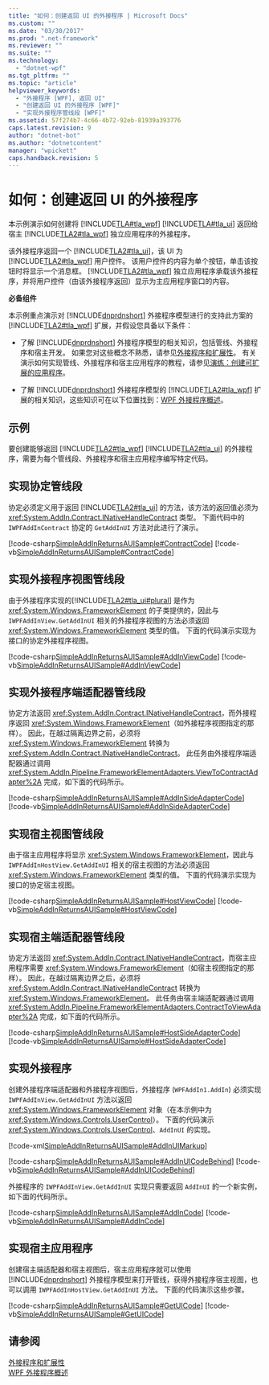 ```yaml
---
title: "如何：创建返回 UI 的外接程序 | Microsoft Docs"
ms.custom: ""
ms.date: "03/30/2017"
ms.prod: ".net-framework"
ms.reviewer: ""
ms.suite: ""
ms.technology: 
  - "dotnet-wpf"
ms.tgt_pltfrm: ""
ms.topic: "article"
helpviewer_keywords: 
  - "外接程序 [WPF], 返回 UI"
  - "创建返回 UI 的外接程序 [WPF]"
  - "实现外接程序管线段 [WPF]"
ms.assetid: 57f274b7-4c66-4b72-92eb-81939a393776
caps.latest.revision: 9
author: "dotnet-bot"
ms.author: "dotnetcontent"
manager: "wpickett"
caps.handback.revision: 5
---
```

# 如何：创建返回 UI 的外接程序
本示例演示如何创建将 [!INCLUDE[TLA#tla_wpf](../../../../includes/tlasharptla-wpf-md.md)] [!INCLUDE[TLA#tla_ui](../../../../includes/tlasharptla-ui-md.md)] 返回给宿主 [!INCLUDE[TLA2#tla_wpf](../../../../includes/tla2sharptla-wpf-md.md)] 独立应用程序的外接程序。  
  
 该外接程序返回一个 [!INCLUDE[TLA2#tla_ui](../../../../includes/tla2sharptla-ui-md.md)]，该 UI 为 [!INCLUDE[TLA2#tla_wpf](../../../../includes/tla2sharptla-wpf-md.md)] 用户控件。  该用户控件的内容为单个按钮，单击该按钮时将显示一个消息框。  [!INCLUDE[TLA2#tla_wpf](../../../../includes/tla2sharptla-wpf-md.md)] 独立应用程序承载该外接程序，并将用户控件（由该外接程序返回）显示为主应用程序窗口的内容。  
  
 **必备组件**  
  
 本示例重点演示对 [!INCLUDE[dnprdnshort](../../../../includes/dnprdnshort-md.md)] 外接程序模型进行的支持此方案的 [!INCLUDE[TLA2#tla_wpf](../../../../includes/tla2sharptla-wpf-md.md)] 扩展，并假设您具备以下条件：  
  
-   了解 [!INCLUDE[dnprdnshort](../../../../includes/dnprdnshort-md.md)] 外接程序模型的相关知识，包括管线、外接程序和宿主开发。  如果您对这些概念不熟悉，请参见[外接程序和扩展性](../../../../ml/index.xml)。  有关演示如何实现管线、外接程序和宿主应用程序的教程，请参见[演练：创建可扩展的应用程序](../Topic/Walkthrough:%20Creating%20an%20Extensible%20Application.md)。  
  
-   了解 [!INCLUDE[dnprdnshort](../../../../includes/dnprdnshort-md.md)] 外接程序模型的 [!INCLUDE[TLA2#tla_wpf](../../../../includes/tla2sharptla-wpf-md.md)] 扩展的相关知识，这些知识可在以下位置找到：[WPF 外接程序概述](../../../../docs/framework/wpf/app-development/wpf-add-ins-overview.md)。  
  
## 示例  
 要创建能够返回 [!INCLUDE[TLA2#tla_wpf](../../../../includes/tla2sharptla-wpf-md.md)] [!INCLUDE[TLA2#tla_ui](../../../../includes/tla2sharptla-ui-md.md)] 的外接程序，需要为每个管线段、外接程序和宿主应用程序编写特定代码。  
  
   
  
<a name="Contract"></a>   
## 实现协定管线段  
 协定必须定义用于返回 [!INCLUDE[TLA2#tla_ui](../../../../includes/tla2sharptla-ui-md.md)] 的方法，该方法的返回值必须为 <xref:System.AddIn.Contract.INativeHandleContract> 类型。  下面代码中的 `IWPFAddInContract` 协定的 `GetAddInUI` 方法对此进行了演示。  
  
 [!code-csharp[SimpleAddInReturnsAUISample#ContractCode](../../../../samples/snippets/csharp/VS_Snippets_Wpf/SimpleAddInReturnsAUISample/CSharp/Contracts/IWPFAddInContract.cs#contractcode)]
 [!code-vb[SimpleAddInReturnsAUISample#ContractCode](../../../../samples/snippets/visualbasic/VS_Snippets_Wpf/SimpleAddInReturnsAUISample/VisualBasic/Contracts/IWPFAddInContract.vb#contractcode)]  
  
<a name="AddInView"></a>   
## 实现外接程序视图管线段  
 由于外接程序实现的[!INCLUDE[TLA2#tla_ui#plural](../../../../includes/tla2sharptla-uisharpplural-md.md)] 是作为 <xref:System.Windows.FrameworkElement> 的子类提供的，因此与 `IWPFAddInView.GetAddInUI` 相关的外接程序视图的方法必须返回 <xref:System.Windows.FrameworkElement> 类型的值。  下面的代码演示实现为接口的协定外接程序视图。  
  
 [!code-csharp[SimpleAddInReturnsAUISample#AddInViewCode](../../../../samples/snippets/csharp/VS_Snippets_Wpf/SimpleAddInReturnsAUISample/CSharp/AddInViews/IWPFAddInView.cs#addinviewcode)]
 [!code-vb[SimpleAddInReturnsAUISample#AddInViewCode](../../../../samples/snippets/visualbasic/VS_Snippets_Wpf/SimpleAddInReturnsAUISample/VisualBasic/AddInViews/IWPFAddInView.vb#addinviewcode)]  
  
<a name="AddInSideAdapter"></a>   
## 实现外接程序端适配器管线段  
 协定方法返回 <xref:System.AddIn.Contract.INativeHandleContract>，而外接程序返回 <xref:System.Windows.FrameworkElement>（如外接程序视图指定的那样）。  因此，在越过隔离边界之前，必须将 <xref:System.Windows.FrameworkElement> 转换为 <xref:System.AddIn.Contract.INativeHandleContract>。  此任务由外接程序端适配器通过调用 <xref:System.AddIn.Pipeline.FrameworkElementAdapters.ViewToContractAdapter%2A> 完成，如下面的代码所示。  
  
 [!code-csharp[SimpleAddInReturnsAUISample#AddInSideAdapterCode](../../../../samples/snippets/csharp/VS_Snippets_Wpf/SimpleAddInReturnsAUISample/CSharp/AddInSideAdapters/WPFAddIn_ViewToContractAddInSideAdapter.cs#addinsideadaptercode)]
 [!code-vb[SimpleAddInReturnsAUISample#AddInSideAdapterCode](../../../../samples/snippets/visualbasic/VS_Snippets_Wpf/SimpleAddInReturnsAUISample/VisualBasic/AddInSideAdapters/WPFAddIn_ViewToContractAddInSideAdapter.vb#addinsideadaptercode)]  
  
<a name="HostView"></a>   
## 实现宿主视图管线段  
 由于宿主应用程序将显示 <xref:System.Windows.FrameworkElement>，因此与 `IWPFAddInHostView.GetAddInUI` 相关的宿主视图的方法必须返回 <xref:System.Windows.FrameworkElement> 类型的值。  下面的代码演示实现为接口的协定宿主视图。  
  
 [!code-csharp[SimpleAddInReturnsAUISample#HostViewCode](../../../../samples/snippets/csharp/VS_Snippets_Wpf/SimpleAddInReturnsAUISample/CSharp/HostViews/IWPFAddInHostView.cs#hostviewcode)]
 [!code-vb[SimpleAddInReturnsAUISample#HostViewCode](../../../../samples/snippets/visualbasic/VS_Snippets_Wpf/SimpleAddInReturnsAUISample/VisualBasic/HostViews/IWPFAddInHostView.vb#hostviewcode)]  
  
<a name="HostSideAdapter"></a>   
## 实现宿主端适配器管线段  
 协定方法返回 <xref:System.AddIn.Contract.INativeHandleContract>，而宿主应用程序需要 <xref:System.Windows.FrameworkElement>（如宿主视图指定的那样）。  因此，在越过隔离边界之后，必须将 <xref:System.AddIn.Contract.INativeHandleContract> 转换为 <xref:System.Windows.FrameworkElement>。  此任务由宿主端适配器通过调用 <xref:System.AddIn.Pipeline.FrameworkElementAdapters.ContractToViewAdapter%2A> 完成，如下面的代码所示。  
  
 [!code-csharp[SimpleAddInReturnsAUISample#HostSideAdapterCode](../../../../samples/snippets/csharp/VS_Snippets_Wpf/SimpleAddInReturnsAUISample/CSharp/HostSideAdapters/WPFAddIn_ContractToViewHostSideAdapter.cs#hostsideadaptercode)]
 [!code-vb[SimpleAddInReturnsAUISample#HostSideAdapterCode](../../../../samples/snippets/visualbasic/VS_Snippets_Wpf/SimpleAddInReturnsAUISample/VisualBasic/HostSideAdapters/WPFAddIn_ContractToViewHostSideAdapter.vb#hostsideadaptercode)]  
  
<a name="AddIn"></a>   
## 实现外接程序  
 创建外接程序端适配器和外接程序视图后，外接程序 \(`WPFAddIn1.AddIn`\) 必须实现 `IWPFAddInView.GetAddInUI` 方法以返回 <xref:System.Windows.FrameworkElement> 对象（在本示例中为 <xref:System.Windows.Controls.UserControl>）。  下面的代码演示 <xref:System.Windows.Controls.UserControl>、`AddInUI` 的实现。  
  
 [!code-xml[SimpleAddInReturnsAUISample#AddInUIMarkup](../../../../samples/snippets/csharp/VS_Snippets_Wpf/SimpleAddInReturnsAUISample/CSharp/WPFAddIn1/AddInUI.xaml#addinuimarkup)]  
  
 [!code-csharp[SimpleAddInReturnsAUISample#AddInUICodeBehind](../../../../samples/snippets/csharp/VS_Snippets_Wpf/SimpleAddInReturnsAUISample/CSharp/WPFAddIn1/AddInUI.xaml.cs#addinuicodebehind)]
 [!code-vb[SimpleAddInReturnsAUISample#AddInUICodeBehind](../../../../samples/snippets/visualbasic/VS_Snippets_Wpf/SimpleAddInReturnsAUISample/VisualBasic/WPFAddIn1/AddInUI.xaml.vb#addinuicodebehind)]  
  
 外接程序的 `IWPFAddInView.GetAddInUI` 实现只需要返回 `AddInUI` 的一个新实例，如下面的代码所示。  
  
 [!code-csharp[SimpleAddInReturnsAUISample#AddInCode](../../../../samples/snippets/csharp/VS_Snippets_Wpf/SimpleAddInReturnsAUISample/CSharp/WPFAddIn1/AddIn.cs#addincode)]
 [!code-vb[SimpleAddInReturnsAUISample#AddInCode](../../../../samples/snippets/visualbasic/VS_Snippets_Wpf/SimpleAddInReturnsAUISample/VisualBasic/WPFAddIn1/AddIn.vb#addincode)]  
  
<a name="App"></a>   
## 实现宿主应用程序  
 创建宿主端适配器和宿主视图后，宿主应用程序就可以使用 [!INCLUDE[dnprdnshort](../../../../includes/dnprdnshort-md.md)] 外接程序模型来打开管线，获得外接程序宿主视图，也可以调用 `IWPFAddInHostView.GetAddInUI` 方法。  下面的代码演示这些步骤。  
  
 [!code-csharp[SimpleAddInReturnsAUISample#GetUICode](../../../../samples/snippets/csharp/VS_Snippets_Wpf/SimpleAddInReturnsAUISample/CSharp/Host/MainWindow.xaml.cs#getuicode)]
 [!code-vb[SimpleAddInReturnsAUISample#GetUICode](../../../../samples/snippets/visualbasic/VS_Snippets_Wpf/SimpleAddInReturnsAUISample/VisualBasic/Host/MainWindow.xaml.vb#getuicode)]  
  
## 请参阅  
 [外接程序和扩展性](../../../../ml/index.xml)   
 [WPF 外接程序概述](../../../../docs/framework/wpf/app-development/wpf-add-ins-overview.md)